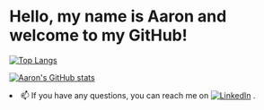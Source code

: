 <h1>Hello, my name is Aaron and welcome to my GitHub!</h1>

[![Top Langs](https://github-readme-stats.vercel.app/api/top-langs/?username=aaronhevia&layout=compact)](https://github.com/aaronhevia/github-readme-stats)

​[![Aaron's GitHub stats](https://github-readme-stats.vercel.app/api?username=aaronhevia)](https://github.com/aaronhevia/github-readme-stats)

<li>📫 If you have any questions, you can reach me on <a href="https://www.linkedin.com/in/aaron-hevia/" rel="nofollow"><img src="https://raw.githubusercontent.com/MartinHeinz/MartinHeinz/master/linkedin-3-16.png" alt="LinkedIn" style="max-width:100%;"></a> .</li>








<!---
AaronHevia/AaronHevia is a ✨ special ✨ repository because its `README.md` (this file) appears on your GitHub profile.
You can click the Preview link to take a look at your changes.
--->
